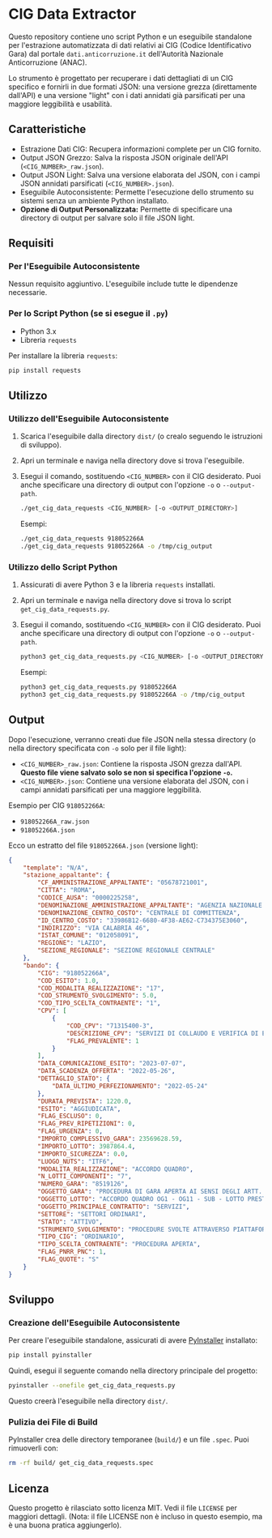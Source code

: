 # CIG Data Extractor

Questo repository contiene uno script Python e un eseguibile standalone per l'estrazione automatizzata di dati relativi ai CIG (Codice Identificativo Gara) dal portale `dati.anticorruzione.it` dell'Autorità Nazionale Anticorruzione (ANAC).

Lo strumento è progettato per recuperare i dati dettagliati di un CIG specifico e fornirli in due formati JSON: una versione grezza (direttamente dall'API) e una versione "light" con i dati annidati già parsificati per una maggiore leggibilità e usabilità.

## Caratteristiche

* Estrazione Dati CIG: Recupera informazioni complete per un CIG fornito.
* Output JSON Grezzo: Salva la risposta JSON originale dell'API (`<CIG_NUMBER>_raw.json`).
* Output JSON Light: Salva una versione elaborata del JSON, con i campi JSON annidati parsificati (`<CIG_NUMBER>.json`).
* Eseguibile Autoconsistente: Permette l'esecuzione dello strumento su sistemi senza un ambiente Python installato.
* **Opzione di Output Personalizzata:** Permette di specificare una directory di output per salvare solo il file JSON light.

## Requisiti

### Per l'Eseguibile Autoconsistente

Nessun requisito aggiuntivo. L'eseguibile include tutte le dipendenze necessarie.

### Per lo Script Python (se si esegue il `.py`)

* Python 3.x
* Libreria `requests`

Per installare la libreria `requests`:

```bash
pip install requests
```

## Utilizzo

### Utilizzo dell'Eseguibile Autoconsistente

1. Scarica l'eseguibile dalla directory `dist/` (o crealo seguendo le istruzioni di sviluppo).
2. Apri un terminale e naviga nella directory dove si trova l'eseguibile.
3. Esegui il comando, sostituendo `<CIG_NUMBER>` con il CIG desiderato. Puoi anche specificare una directory di output con l'opzione `-o` o `--output-path`.

    ```bash
    ./get_cig_data_requests <CIG_NUMBER> [-o <OUTPUT_DIRECTORY>]
    ```

    Esempi:
    ```bash
    ./get_cig_data_requests 918052266A
    ./get_cig_data_requests 918052266A -o /tmp/cig_output
    ```

### Utilizzo dello Script Python

1. Assicurati di avere Python 3 e la libreria `requests` installati.
2. Apri un terminale e naviga nella directory dove si trova lo script `get_cig_data_requests.py`.
3. Esegui il comando, sostituendo `<CIG_NUMBER>` con il CIG desiderato. Puoi anche specificare una directory di output con l'opzione `-o` o `--output-path`.

    ```bash
    python3 get_cig_data_requests.py <CIG_NUMBER> [-o <OUTPUT_DIRECTORY>]
    ```

    Esempi:

    ```bash
    python3 get_cig_data_requests.py 918052266A
    python3 get_cig_data_requests.py 918052266A -o /tmp/cig_output
    ```

## Output

Dopo l'esecuzione, verranno creati due file JSON nella stessa directory (o nella directory specificata con `-o` solo per il file light):

* `<CIG_NUMBER>_raw.json`: Contiene la risposta JSON grezza dall'API. **Questo file viene salvato solo se non si specifica l'opzione `-o`.**
* `<CIG_NUMBER>.json`: Contiene una versione elaborata del JSON, con i campi annidati parsificati per una maggiore leggibilità.

Esempio per CIG `918052266A`:

* `918052266A_raw.json`
* `918052266A.json`

Ecco un estratto del file `918052266A.json` (versione light):

```json
{
    "template": "N/A",
    "stazione_appaltante": {
        "CF_AMMINISTRAZIONE_APPALTANTE": "05678721001",
        "CITTA": "ROMA",
        "CODICE_AUSA": "0000225258",
        "DENOMINAZIONE_AMMINISTRAZIONE_APPALTANTE": "AGENZIA NAZIONALE PER L ATTRAZIONE DEGLI INVESTIMENTI E LO SVILUPPO D IMPRESA S.P.A.",
        "DENOMINAZIONE_CENTRO_COSTO": "CENTRALE DI COMMITTENZA",
        "ID_CENTRO_COSTO": "33986B12-6680-4F38-AE62-C734375E3060",
        "INDIRIZZO": "VIA CALABRIA 46",
        "ISTAT_COMUNE": "012058091",
        "REGIONE": "LAZIO",
        "SEZIONE_REGIONALE": "SEZIONE REGIONALE CENTRALE"
    },
    "bando": {
        "CIG": "918052266A",
        "COD_ESITO": 1.0,
        "COD_MODALITA_REALIZZAZIONE": "17",
        "COD_STRUMENTO_SVOLGIMENTO": 5.0,
        "COD_TIPO_SCELTA_CONTRAENTE": "1",
        "CPV": [
            {
                "COD_CPV": "71315400-3",
                "DESCRIZIONE_CPV": "SERVIZI DI COLLAUDO E VERIFICA DI EDIFICI",
                "FLAG_PREVALENTE": 1
            }
        ],
        "DATA_COMUNICAZIONE_ESITO": "2023-07-07",
        "DATA_SCADENZA_OFFERTA": "2022-05-26",
        "DETTAGLIO_STATO": {
            "DATA_ULTIMO_PERFEZIONAMENTO": "2022-05-24"
        },
        "DURATA_PREVISTA": 1220.0,
        "ESITO": "AGGIUDICATA",
        "FLAG_ESCLUSO": 0,
        "FLAG_PREV_RIPETIZIONI": 0,
        "FLAG_URGENZA": 0,
        "IMPORTO_COMPLESSIVO_GARA": 23569628.59,
        "IMPORTO_LOTTO": 3987864.4,
        "IMPORTO_SICUREZZA": 0.0,
        "LUOGO_NUTS": "ITF6",
        "MODALITA_REALIZZAZIONE": "ACCORDO QUADRO",
        "N_LOTTI_COMPONENTI": "7",
        "NUMERO_GARA": "8519126",
        "OGGETTO_GARA": "PROCEDURA DI GARA APERTA AI SENSI DEGLI ARTT. 54 E 60 DEL D.LGS. N. 50/2016, DA REALIZZARSI MEDIANTE PIATTAFORMA TELEMATICA, PER LA CONCLUSIONE DI ACCORDI QUADRO CON PIU’ OPERATORI ECONOMICI PER L’AFFIDAMENTO DI LAVORI (OG1 – OG11) E SERVIZI DI INGEGNERIA E ARCHITETTURA (E.21 – E.06 – S.03 – IA.02 – IA.04) PER LA NUOVA EDIFICAZIONE, RISTRUTTURAZIONE E RIQUALIFICAZIONE DI EDIFICI PUBBLICI RESIDENZIALI E NON.",
        "OGGETTO_LOTTO": "ACCORDO QUADRO OG1 - OG11 - SUB - LOTTO PRESTAZIONALE 1 – SERVIZI DI DI COLLAUDO - LOTTO GEOGRAFICO: CALABRIA - SICILIA",
        "OGGETTO_PRINCIPALE_CONTRATTO": "SERVIZI",
        "SETTORE": "SETTORI ORDINARI",
        "STATO": "ATTIVO",
        "STRUMENTO_SVOLGIMENTO": "PROCEDURE SVOLTE ATTRAVERSO PIATTAFORME TELEMATICHE DI NEGOZIAZIONE ART.58",
        "TIPO_CIG": "ORDINARIO",
        "TIPO_SCELTA_CONTRAENTE": "PROCEDURA APERTA",
        "FLAG_PNRR_PNC": 1,
        "FLAG_QUOTE": "S"
    }
}
```

## Sviluppo

### Creazione dell'Eseguibile Autoconsistente

Per creare l'eseguibile standalone, assicurati di avere [PyInstaller](https://pyinstaller.org/) installato:

```bash
pip install pyinstaller
```

Quindi, esegui il seguente comando nella directory principale del progetto:

```bash
pyinstaller --onefile get_cig_data_requests.py
```

Questo creerà l'eseguibile nella directory `dist/`.

### Pulizia dei File di Build

PyInstaller crea delle directory temporanee (`build/`) e un file `.spec`. Puoi rimuoverli con:

```bash
rm -rf build/ get_cig_data_requests.spec
```

## Licenza

Questo progetto è rilasciato sotto licenza MIT. Vedi il file `LICENSE` per maggiori dettagli. (Nota: il file LICENSE non è incluso in questo esempio, ma è una buona pratica aggiungerlo).
